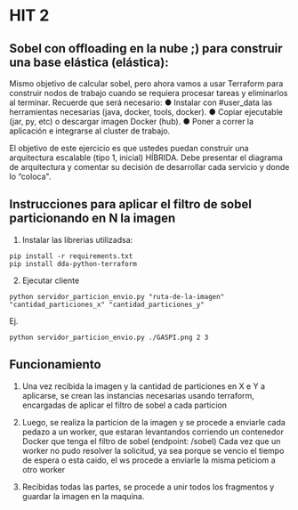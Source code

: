 # HIT 2 

## Sobel con offloading en la nube ;) para construir una base elástica (elástica):

Mismo objetivo de calcular sobel, pero ahora vamos a usar Terraform para construir nodos de trabajo cuando se requiera procesar tareas y eliminarlos al terminar. Recuerde que será necesario:
●	Instalar con #user_data las herramientas necesarias (java, docker, tools, docker).
●	Copiar ejecutable (jar, py, etc) o descargar imagen Docker (hub).
●	Poner a correr la aplicación e integrarse al cluster de trabajo.

El objetivo de este ejercicio es que ustedes puedan construir una arquitectura escalable (tipo 1, inicial) HÍBRIDA. Debe presentar el diagrama de arquitectura y comentar su decisión de desarrollar cada servicio y donde lo “coloca".

## Instrucciones para aplicar el filtro de sobel particionando en N la imagen

1. Instalar las librerias utilizadsa:

```
pip install -r requirements.txt
pip install dda-python-terraform

```

2. Ejecutar cliente

```
python servidor_particion_envio.py "ruta-de-la-imagen" "cantidad_particiones_x" "cantidad_particiones_y"
```

Ej.

```
python servidor_particion_envio.py ./GASPI.png 2 3
```

## Funcionamiento

1. Una vez recibida la imagen y la cantidad de particiones en X e Y a aplicarse, se crean las instancias necesarias usando terraform, encargadas de aplicar el filtro de sobel a cada particion

2. Luego, se realiza la particion de la imagen y se procede a enviarle cada pedazo a un worker, que estaran levantandos corriendo un contenedor Docker que tenga el filtro de sobel (endpoint: /sobel)
    Cada vez que un worker no pudo resolver la solicitud, ya sea porque se vencio el tiempo de espera o esta caido, el ws procede a enviarle la misma peticiom a otro worker

3. Recibidas todas las partes, se procede a unir todos los fragmentos y guardar la imagen en la maquina.
